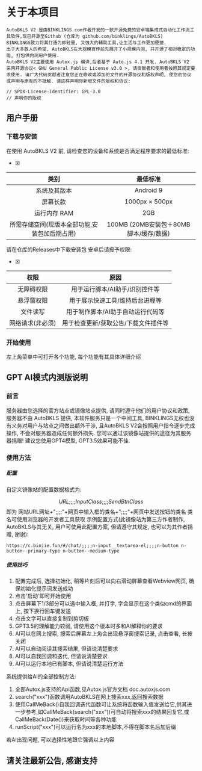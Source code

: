 # 关于本项目

    AutoBKLS V2 是由BINKLINGS.com作者开发的一款开源免费的安卓端集成式自动化工作流工具软件,现已开源至Github (仓库为 github.com/binklings/AutoBKLS)
    BINKLINGS致力将其打造为即轻量, 又强大的辅助工具,让生活与工作更加便捷.
    出于大多数人的希望, AutoBKLS在大规模宣传前先展开了小规模内测, 并开源了相对稳定的功能, 打包供内测用户使用.
    AutoBKLS V2主要使用 Autox.js 编译,后者基于 Auto.js 4.1 开发. AutoBKLS V2 采用开源协议< GNU General Public License v3.0 >, 请贡献者和使用者按照其规定要求使用. 请广大代码贡献者注意您正在修改或添加的文件的开源协议和版权声明, 使您的协议或声明与原有的不抵触. 请这样声明你新增文件的版权和协议: 
```
// SPDX-License-Identifier: GPL-3.0
// 声明你的版权
```

用户手册
---

### 下载与安装
在使用 AutoBKLS V2 前, 请检查您的设备和系统是否满足程序要求的最低标准: 

- [x] 
|类别|最低标准|
|:---:|:---:|
|系统及其版本|Android 9|
|屏幕长款|1000px × 500px|
|运行内存 RAM|2GB|
|所需存储空间(现版本全部功能,安装包加后期占用)|100MB (20MB安装包＋80MB脚本/缓存/数据)|

请在仓库的Releases中下载安装包
安卓后请授予权限:

- [x] 
|权限|原因|
|:---:|:---:|
|无障碍权限|用于运行脚本/AI助手/识别控件等|
|悬浮窗权限|用于展示快速工具/维持后台进程等|
|文件读写|用于制作脚本/AI助手自动运行代码等|
|网络请求(非必须)|用于检查更新/获取公告/下载文件插件等|

### 开始使用
左上角菜单中可打开各个功能, 每个功能有其具体详细介绍

GPT AI模式内测版说明
---

### 前言
服务器由您选择的官方站点或镜像站点提供, 请同时遵守他们的用户协议和政策, 服务器不由 AutoBKLS 提供, 本软件服务只是一个中间工具, BINKLINGS无权也没有义务对用户与站点之间做出额外干涉, 且AutoBKLS V2会按照用户指令逐步完成操作, 不会对服务器造成任何额外损失. 您可以通过该镜像站提供的途径为其服务器捐赠! 建议您使用GPT4模型, GPT3.5效果可能不佳.

### 使用方法

##### 配置
自定义镜像站的配置数据格式为: 

$$
URL;;;;InputClass;;;;SendBtnClass
$$
即为 网站URL网址+";;;;"+网页中输入框的类名+";;;;"+网页中发送按钮的类名
类名可使用浏览器的开发者工具获取
示例配置方式(此镜像站为第三方作者制作, AutoBKLS与其无关, 用户可使用此配置方案, 但请遵守其规定, 也可以为其作者捐赠, 谢谢):

```
https://c.binjie.fun/#/chat/;;;;n-input__textarea-el;;;;n-button n-button--primary-type n-button--medium-type
```

##### 使用技巧

1. 配置完成后, 选择初始化, 稍等片刻后可以向右滑动屏幕查看Webview网页, 确保初始化提示词发送成功
2. 点击'启动'即可开始使用
3. 点击屏幕下1/3部分可以选中输入框, 并打字, 字会显示在这个类似cmd的界面上, 按下换行回车键发送
4. 点击文字可以直接复制到剪切板
5. GPT3.5的理解能力较弱, 请使用这个版本时多和AI解释你的要求
6. AI可以在网上搜索, 搜索后屏幕左上角会出现悬浮窗搜索记录, 点击查看, 长按关闭
7. AI可以自动阅读其搜索结果, 但请说清楚要求
8. AI可以自我回调和迭代, 但请说清楚要求
9. AI可以运行本地已有脚本, 但请说清楚运行方法

系统提供给AI的全部控制方法:

1. 全部Autox.js支持的Api函数,见Autox.js官方文档 doc.autoxjs.com
2. search("xxx")函数调用AutoBKLS在网上搜索xxx,返回搜索数据
3. 使用CallMeBack()自我回调迭代函数可让系统将函数输入值发送给它,供其进一步参考,如CallMeBack(search("xxx"))可自动将搜索xxx的结果回复它,或CallMeBack(Date())来获取时间等各种功能
4. runScript("xxx")可以运行名为xxx的本地脚本,不得在脚本名后加后缀

若AI出现问题, 可以选择性地跟它强调以上内容

## 请关注最新公告, 感谢支持